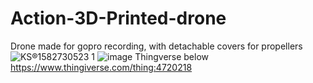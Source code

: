 # Action-3D-Printed-drone
Drone made for gopro recording, with detachable covers for propellers
![KS®1582730523 1](https://user-images.githubusercontent.com/53048230/134528972-0152b4da-d7b5-4c8c-a1cb-9420443aeee4.jpg)
![image](https://user-images.githubusercontent.com/53048230/134529009-0c85e8e0-bc42-40a4-96d3-ecb3abfe1476.png)
Thingverse below 
https://www.thingiverse.com/thing:4720218
